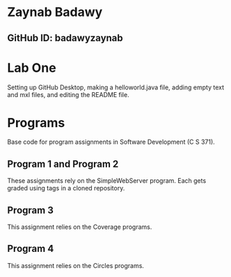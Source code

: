 # Zaynab Badawy
## GitHub ID: badawyzaynab

# Lab One
Setting up GitHub Desktop, making a helloworld.java file, adding empty text and mxl files, and editing the README file.

# Programs
Base code for program assignments in Software Development (C S 371). 

## Program 1 and Program 2
These assignments rely on the SimpleWebServer program. Each gets graded using tags in a cloned repository. 

## Program 3
This assignment relies on the Coverage programs. 

## Program 4
This assignment relies on the Circles programs. 
